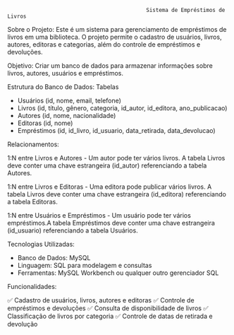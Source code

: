                                                 Sistema de Empréstimos de Livros

Sobre o Projeto:
Este é um sistema para gerenciamento de empréstimos de livros em uma biblioteca.
O projeto permite o cadastro de usuários, livros, autores, editoras e categorias,
além do controle de empréstimos e devoluções.

Objetivo: Criar um banco de dados para armazenar informações sobre livros, autores, usuários e empréstimos.

Estrutura do Banco de Dados:
Tabelas

- Usuários (id, nome, email, telefone)
- Livros (id, título, gênero, categoria, id_autor, id_editora, ano_publicacao)
- Autores (id, nome, nacionalidade)
- Editoras (id, nome)
- Empréstimos (id, id_livro, id_usuario, data_retirada, data_devolucao)

Relacionamentos:

1:N entre Livros e Autores - Um autor pode ter vários livros. A tabela Livros deve conter uma chave estrangeira (id_autor)
referenciando a tabela Autores.

1:N entre Livros e Editoras - Uma editora pode publicar vários livros. A tabela Livros deve conter uma chave estrangeira (id_editora)
referenciando a tabela Editoras.

1:N entre Usuários e Empréstimos - Um usuário pode ter vários empréstimos.A tabela Empréstimos deve conter uma chave estrangeira (id_usuario) 
referenciando a tabela Usuários.

Tecnologias Utilizadas:
- Banco de Dados: MySQL
- Linguagem: SQL para modelagem e consultas
- Ferramentas: MySQL Workbench ou qualquer outro gerenciador SQL

Funcionalidades:

✅ Cadastro de usuários, livros, autores e editoras
✅ Controle de empréstimos e devoluções
✅ Consulta de disponibilidade de livros
✅ Classificação de livros por categoria
✅ Controle de datas de retirada e devolução



